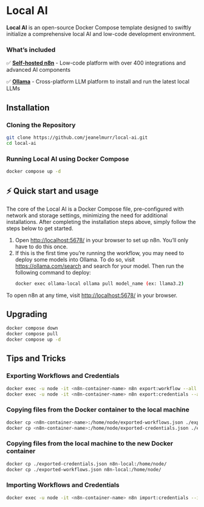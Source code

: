 # Local AI

**Local AI** is an open-source Docker Compose template designed to swiftly initialize a comprehensive local AI and low-code development environment.

### What’s included

✅ [**Self-hosted n8n**](https://n8n.io/) - Low-code platform with over 400
integrations and advanced AI components

✅ [**Ollama**](https://ollama.com/) - Cross-platform LLM platform to install
and run the latest local LLMs

## Installation

### Cloning the Repository

```bash
git clone https://github.com/jeanelmurr/local-ai.git
cd local-ai
```

### Running Local AI using Docker Compose

```bash
docker compose up -d
```

## ⚡️ Quick start and usage

The core of the Local AI is a Docker Compose file, pre-configured with network and storage settings, minimizing the need for additional installations.
After completing the installation steps above, simply follow the steps below to get started.

1. Open <http://localhost:5678/> in your browser to set up n8n. You’ll only
   have to do this once.
2. If this is the first time you’re running the workflow, you may need to deploy some models into Ollama.
   To do so, visit <https://ollama.com/search> and search for your model. 
   Then run the following command to deploy:
   ```bash
   docker exec ollama-local ollama pull model_name (ex: llama3.2)
   ```

To open n8n at any time, visit <http://localhost:5678/> in your browser.

## Upgrading

```bash
docker compose down
docker compose pull
docker compose up -d
```

## Tips and Tricks

### Exporting Workflows and Credentials

```bash
docker exec -u node -it <n8n-container-name> n8n export:workflow --all --output=/home/node/exported-workflows.json
docker exec -u node -it <n8n-container-name> n8n export:credentials --all --output=/home/node/exported-credentials.json
```

### Copying files from the Docker container to the local machine

```bash
docker cp <n8n-container-name>:/home/node/exported-workflows.json ./exported-workflows.json
docker cp <n8n-container-name>:/home/node/exported-credentials.json ./exported-credentials.json
```

### Copying files from the local machine to the new Docker container

```bash
docker cp ./exported-credentials.json n8n-local:/home/node/
docker cp ./exported-workflows.json n8n-local:/home/node/
```

### Importing Workflows and Credentials

```bash
docker exec -u node -it <n8n-container-name> n8n import:credentials --input=/home/node/exported-credentials.json && n8n import:workflow --input=/home/node/exported-workflows.json
```
